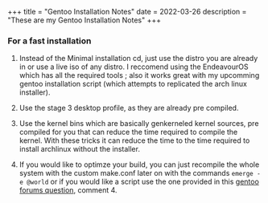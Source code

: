 +++
title = "Gentoo Installation Notes"
date = 2022-03-26
description = "These are my Gentoo Installation Notes"
+++

### For a fast installation

1) Instead of the Minimal installation cd, just use the distro you are already in or use a live iso of any distro. I reccomend using the EndeavourOS which has all the required tools ; also it works great with my upcomming gentoo installation script (which attempts to replicated the arch linux installer).

2) Use the stage 3 desktop profile, as they are already pre compiled.

3) Use the kernel bins which are basically genkerneled kernel sources, pre compiled for you that can reduce the time required to compile the kernel. With these tricks it can reduce the time to the time required to install archlinux without the installer.

4) If you would like to optimze your build, you can just recompile the whole system with the custom make.conf later on with the commands `emerge -e @world` or if you would like a script use the one provided in this [gentoo forums question](https://forums.gentoo.org/viewtopic-t-1041480-start-0.html), comment 4.

